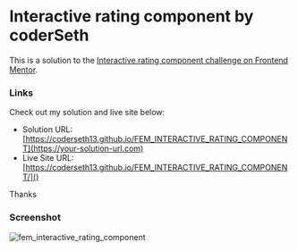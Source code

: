 # Interactive rating component by coderSeth

This is a solution to the [Interactive rating component challenge on Frontend Mentor](https://www.frontendmentor.io/challenges/interactive-rating-component-koxpeBUmI).

### Links

Check out my solution and live site below: 

- Solution URL: [https://coderseth13.github.io/FEM_INTERACTIVE_RATING_COMPONENT](https://your-solution-url.com)
- Live Site URL: [https://coderseth13.github.io/FEM_INTERACTIVE_RATING_COMPONENT/]()

Thanks

### Screenshot

![fem_interactive_rating_component](https://github.com/coderSeth13/FEM_INTERACTIVE_RATING_COMPONENT/assets/145410639/c34fc141-b47d-4c60-8ff5-3a079d1228fb)
